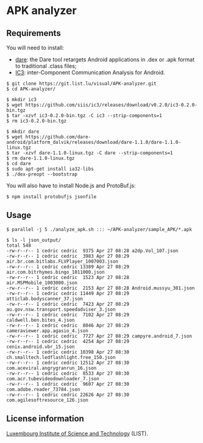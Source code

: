 # APK analyzer

## Requirements

You will need to install:
- [dare](http://siis.cse.psu.edu/dare): the Dare tool retargets Android
  applications in .dex or .apk format to traditional .class files;
- [IC3](http://siis.cse.psu.edu/ic3/): inter-Component Communication Analysis
  for Android.

~~~~shell
$ git clone https://git.list.lu/visual/APK-analyzer.git
$ cd APK-analyzer/

$ mkdir ic3
$ wget https://github.com/siis/ic3/releases/download/v0.2.0/ic3-0.2.0-bin.tgz
$ tar -xzvf ic3-0.2.0-bin.tgz -C ic3 --strip-components=1
$ rm ic3-0.2.0-bin.tgz

$ mkdir dare
$ wget https://github.com/dare-android/platform_dalvik/releases/download/dare-1.1.0/dare-1.1.0-linux.tgz
$ tar -xzvf dare-1.1.0-linux.tgz -C dare --strip-components=1
$ rm dare-1.1.0-linux.tgz
$ cd dare
$ sudo apt-get install ia32-libs
$ ./dex-preopt --bootstrap
~~~~

You will also have to install Node.js and ProtoBuf.js:

~~~~shell
$ npm install protobufjs jsonfile
~~~~

## Usage

~~~~shell
$ parallel -j 5 ./analyze_apk.sh ::: ~/APK-analyzer/sample_APK/*.apk

$ ls -l json_output/
total 548
-rw-r--r-- 1 cedric cedric  9375 Apr 27 08:28 a2dp.Vol_107.json
-rw-r--r-- 1 cedric cedric  3983 Apr 27 08:29 air.br.com.bitlabs.FLVPlayer_1007003.json
-rw-r--r-- 1 cedric cedric 13389 Apr 27 08:29 air.com.bitrhymes.bingo_1011000.json
-rw-r--r-- 1 cedric cedric  1523 Apr 27 08:28 air.MSPMobile_1003000.json
-rw-r--r-- 1 cedric cedric  2153 Apr 27 08:28 Android.mussyu_301.json
-rw-r--r-- 1 cedric cedric 11449 Apr 27 08:29 atticlab.bodyscanner_37.json
-rw-r--r-- 1 cedric cedric  7423 Apr 27 08:29 au.gov.nsw.transport.speedadviser_3.json
-rw-r--r-- 1 cedric cedric  7102 Apr 27 08:29 caldwell.ben.bites_4.json
-rw-r--r-- 1 cedric cedric  8046 Apr 27 08:29 cameraviewer.app.agasio_4.json
-rw-r--r-- 1 cedric cedric  7727 Apr 27 08:29 campyre.android_7.json
-rw-r--r-- 1 cedric cedric  4254 Apr 27 08:29 cenix.android.vbr_15.json
-rw-r--r-- 1 cedric cedric 10398 Apr 27 08:30 ch.smalltech.ledflashlight.free_150.json
-rw-r--r-- 1 cedric cedric 12512 Apr 27 08:30 com.aceviral.angrygranrun_16.json
-rw-r--r-- 1 cedric cedric  8533 Apr 27 08:30 com.acr.tubevideodownloader_7.json
-rw-r--r-- 1 cedric cedric  9607 Apr 27 08:30 com.adobe.reader_73784.json
-rw-r--r-- 1 cedric cedric 22626 Apr 27 08:30 com.agilesoftresource_126.json
~~~~

## License information

[Luxembourg Institute of Science and Technology](http://list.lu/) (LIST).
